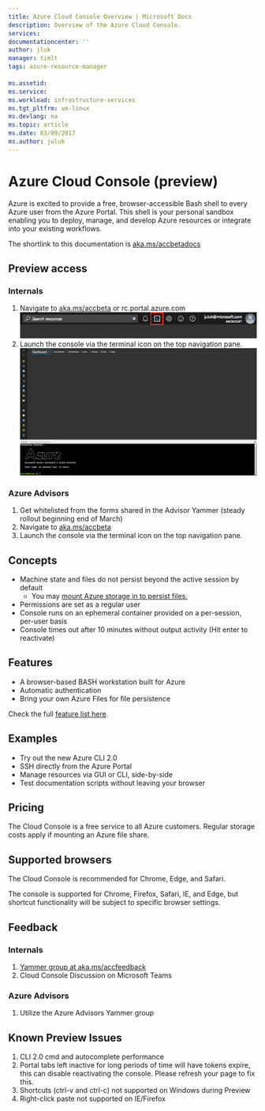 ```yaml
---
title: Azure Cloud Console Overview | Microsoft Docs
description: Overview of the Azure Cloud Console.
services: 
documentationcenter: ''
author: jluk
manager: timlt
tags: azure-resource-manager
 
ms.assetid: 
ms.service: 
ms.workload: infrastructure-services
ms.tgt_pltfrm: vm-linux
ms.devlang: na
ms.topic: article
ms.date: 03/09/2017
ms.author: juluk
---
```

# Azure Cloud Console (preview)
Azure is excited to provide a free, browser-accessible Bash shell to every Azure user from the Azure Portal. 
This shell is your personal sandbox enabling you to deploy, manage, and develop Azure resources or integrate into your existing workflows.

The shortlink to this documentation is [aka.ms/accbetadocs](https://www.aka.ms/accbetadocs)

## Preview access 
### Internals
1. Navigate to [aka.ms/accbeta](https://www.aka.ms/accbeta) or rc.portal.azure.com
![](media/console-icon.png)
2. Launch the console via the terminal icon on the top navigation pane.
![](media/beta-screenshot.png)

### Azure Advisors
1. Get whitelisted from the forms shared in the Advisor Yammer (steady rollout beginning end of March)
2. Navigate to [aka.ms/accbeta](https://www.aka.ms/accbeta)
3. Launch the console via the terminal icon on the top navigation pane.

## Concepts
* Machine state and files do not persist beyond the active session by default
  * You may [mount Azure storage in to persist files.](/How-to/acc-persisting-storage.md) 
* Permissions are set as a regular user
* Console runs on an ephemeral container provided on a per-session, per-user basis
* Console times out after 10 minutes without output activity (Hit enter to reactivate)

## Features
* A browser-based BASH workstation built for Azure
* Automatic authentication
* Bring your own Azure Files for file persistence

Check the full [feature list here](Concepts/acc-features.md).

## Examples
* Try out the new Azure CLI 2.0
* SSH directly from the Azure Portal
* Manage resources via GUI or CLI, side-by-side
* Test documentation scripts without leaving your browser

## Pricing
The Cloud Console is a free service to all Azure customers. Regular storage costs apply if mounting an Azure file share.

## Supported browsers
The Cloud Console is recommended for Chrome, Edge, and Safari. 

The console is supported for Chrome, Firefox, Safari, IE, and Edge, but shortcut functionality will be subject to specific browser settings.

## Feedback
### Internals
1. [Yammer group at aka.ms/accfeedback](https://aka.ms/accfeedback) <br>
2. Cloud Console Discussion on Microsoft Teams <br>

### Azure Advisors
1. Utilize the Azure Advisors Yammer group

## Known Preview Issues
1. CLI 2.0 cmd and autocomplete performance
2. Portal tabs left inactive for long periods of time will have tokens expire, this can disable reactivating the console. Please refresh your page to fix this.
3. Shortcuts (ctrl-v and ctrl-c) not supported on Windows during Preview
4. Right-click paste not supported on IE/Firefox